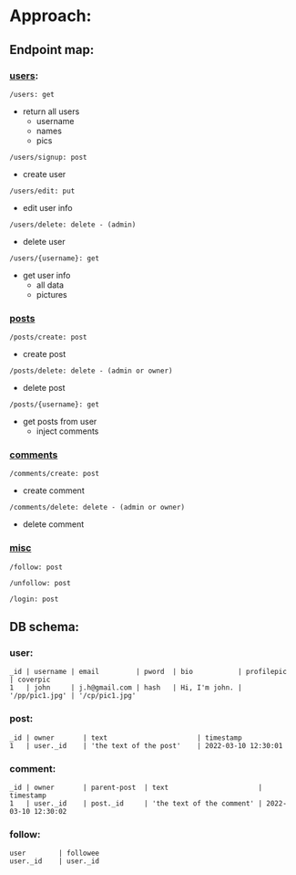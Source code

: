 
# Approach:

## Endpoint map:

### <u>users</u>:

`/users: get`
- return all users
    - username
    - names
    - pics

`/users/signup: post`
- create user

`/users/edit: put`
- edit user info

`/users/delete: delete - (admin)`
- delete user

`/users/{username}: get`
- get user info
    - all data
    - pictures

### <u>posts</u>

`/posts/create: post`
- create post

`/posts/delete: delete - (admin or owner)`
- delete post

`/posts/{username}: get`
- get posts from user
    - inject comments

### <u>comments</u>

`/comments/create: post`
- create comment

`/comments/delete: delete - (admin or owner)`
- delete comment

### <u>misc</u>

`/follow: post`

`/unfollow: post`

`/login: post`

## DB schema: 

### user:
```
_id | username | email         | pword  | bio           | profilepic     | coverpic 
1   | john     | j.h@gmail.com | hash   | Hi, I'm john. | '/pp/pic1.jpg' | '/cp/pic1.jpg'
```

### post:
```
_id | owner       | text                      | timestamp   
1   | user._id    | 'the text of the post'    | 2022-03-10 12:30:01
```

### comment:
```
_id | owner       | parent-post  | text                      | timestamp   
1   | user._id    | post._id     | 'the text of the comment' | 2022-03-10 12:30:02
```

### follow:
```
user        | followee
user._id    | user._id 
```